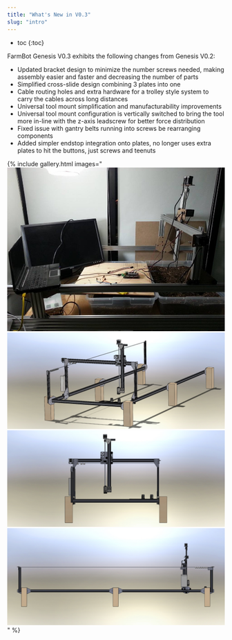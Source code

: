 ```yaml
---
title: "What's New in V0.3"
slug: "intro"
---
```


* toc
{:toc}

FarmBot Genesis V0.3 exhibits the following changes from Genesis V0.2:

  * Updated bracket design to minimize the number screws needed, making assembly easier and faster and decreasing the number of parts
  * Simplified cross-slide design combining 3 plates into one
  * Cable routing holes and extra hardware for a trolley style system to carry the cables across long distances
  * Universal tool mount simplification and manufacturability improvements
  * Universal tool mount configuration is vertically switched to bring the tool more in-line with the z-axis leadscrew for better force distribution
  * Fixed issue with gantry belts running into screws be rearranging components
  * Added simpler endstop integration onto plates, no longer uses extra plates to hit the buttons, just screws and teenuts

{% include gallery.html images="
![FarmBotGenesisV3.jpg](_images/FarmBotGenesisV3.jpg)
![Genesis_V3.jpg](_images/Genesis_V3.jpg)
![Genesis_V3_Full_Assembly_2.jpg](_images/Genesis_V3_Full_Assembly_2.jpg)
![Genesis_V3_Full_Assembly_3.jpg](_images/Genesis_V3_Full_Assembly_3.jpg)
" %}

